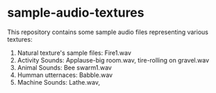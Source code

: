 # sample-audio-textures
This repository contains some sample audio files representing various textures: 
1. Natural texture's sample files: Fire1.wav
2. Activity Sounds: Applause-big room.wav, tire-rolling on gravel.wav
3. Animal Sounds: Bee swarm1.wav
4. Humman utternaces: Babble.wav
5. Machine Sounds: Lathe.wav, 
                                    
